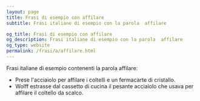 ```yaml
---
layout: page
title: Frasi di esempio con affilare 
subtitle: Frasi italiane di esempio con la parola  affilare

og_title: Frasi di esempio con affilare 
og_description: Frasi italiane di esempio con la parola  affilare
og_type: website
permalink: /frasi/a/affilare.html
---
```


Frasi italiane di esempio contenenti la parola affilare:


- Prese l'acciaiolo per affilare i coltelli e un fermacarte di cristallo.
- Wolff estrasse dal cassetto di cucina il pesante acciaiolo che usava per affilare il coltello da scalco.

